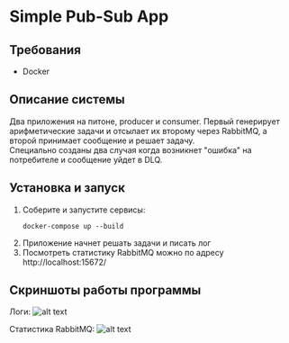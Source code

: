 # Simple Pub-Sub App

## Требования
- Docker

## Описание системы

Два приложения на питоне, producer и consumer.
Первый генерирует арифметические задачи и отсылает их второму через RabbitMQ,
а второй принимает сообщение и решает задачу. \
Специально созданы два случая когда возникнет "ошибка" на потребителе и сообщение уйдет в DLQ.

## Установка и запуск

1. Соберите и запустите сервисы:
   ```
   docker-compose up --build

2. Приложение начнет решать задачи и писать лог
3. Посмотреть статистику RabbitMQ можно по адресу http://localhost:15672/

## Скриншоты работы программы

Логи:
![alt text](logging_eg.png)

Статистика RabbitMQ:
![alt text](rabbit_stat.png)